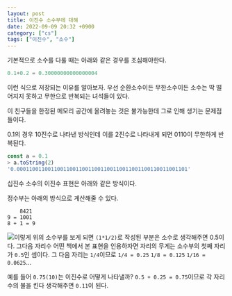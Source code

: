 ```yaml
---
layout: post
title: 이진수 소수부에 대해
date: 2022-09-09 20:32 +0900
category: ["cs"]
tags: ["이진수", "소수"]
---
```


기본적으로 소수를 다룰 때는 아래와 같은 경우를 조심해야한다.
```js
0.1+0.2 = 0.30000000000000004
```

이런 식으로 저장되는 이유를 알아보자.
우선 순환소수이든 무한소수이든 소수는 딱 떨어지지 못하고 무한으로 반복되는 녀석들이 있다.


이 친구들을 한정된 메모리 공간에 올려놓는 것은 불가능한데 그로 인해 생기는 문제점들이다.


0.1의 경우 10진수로 나타낸 방식인데 이를 2진수로 나타내게 되면 0110이 무한하게 반복된다.
```js
const a = 0.1
> a.toString(2)
'0.0001100110011001100110011001100110011001100110011001101'
```

십진수 소수의 이진수 표현은 아래와 같은 방식이다.

정수부는 아래의 방식으로 계산해줄 수 있다.
```text
    8421
9 = 1001 
8 + 1 = 9
```

![이렇게](https://user-images.githubusercontent.com/80259925/189383500-2b015f43-253e-48a3-bcd6-52a51ff32d72.png)
위의 소수부를 보게 되면 `(1*1/2)`로 작성된 부분은 소수로 생각해주면 0.5이다.
그다음 자리수 어떤 책에서 본 표현을 인용하자면 자리의 무게는 소수부의 첫째 자리가 `0.5`인 셈이다.
그 다음 자리는 `1/4`이므로 `1/4 = 0.25` `1/8 = 0.125` `1/16 = 0.0625`...

예를 들어 `0.75(10)`는 이진수로 어떻게 나타낼까? `0.5 + 0.25 = 0.75`이므로 각 자리수의 불을 킨다 생각해주면
`0.11`이 된다.

